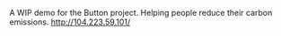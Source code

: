 A WIP demo for the Button project. Helping people reduce their carbon emissions. http://104.223.59.101/
